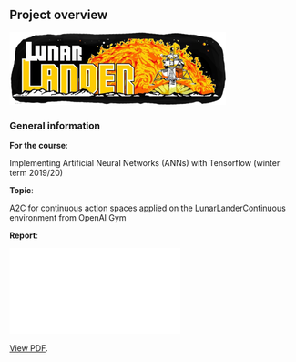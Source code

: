 ## Project overview

<img src="report_screenshots/arcade_logo.png" width="380">

### General information

**For the course**:

Implementing Artificial Neural Networks (ANNs) with Tensorflow (winter term 2019/20)

**Topic**:

A2C for continuous action spaces applied on the [LunarLanderContinuous][LLC] environment from OpenAI Gym  

**Report**:

<object data="report.pdf" type="application/pdf" width="700px" height="700px">
    <embed src="report.pdf">
        <p><a href="report.pdf">View PDF</a>.</p>
    </embed>
</object>


[LLC]: https://gym.openai.com/envs/LunarLanderContinuous-v2/
